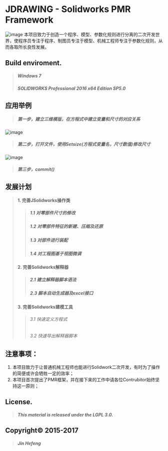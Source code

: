 # JDRAWING - Solidworks PMR Framework
![image](https://github.com/jinhefeng/jdrawing/blob/master/images/PMR.png)
本项目致力于创造一个程序、模型、参数化规则进行分离的二次开发世界，使程序员专注于程序、制图员专注于模型、机械工程师专注于参数化规则，从而各取所长良性发展。


## Build enviroment.
> ##### Windows 7
> ##### SOLIDWORKS Professional 2016 x64 Edition SP5.0

## 应用举例
> ##### 第一步，建立三维模版，在方程式中建立变量和尺寸的对应关系
![image](https://github.com/jinhefeng/jdrawing/blob/master/images/test_size_modify_sldprt.png)
> ##### 第二步，打开文件，使用Setsize(方程式变量名，尺寸数值)修改尺寸
![image](https://github.com/jinhefeng/jdrawing/blob/master/images/test_size_modify.png)
> ##### 第三步，commit()

## 发展计划
> #### 1. 完善JSolidworks操作类
>> ##### 1.1 对零部件尺寸的修改
>> ##### 1.2 对零部件特征的新建、压缩及还原
>> ##### 1.3 对部件进行装配
>> ##### 1.4 对工程图基于视图微调
> #### 2. 完善Solidworks解释器
>> ##### 2.1 建立解释器脚本语法
>> ##### 2.3 脚本自动生成器及excel接口
> #### 3. 完善Solidworks建模工具
>> ###### 3.1 快速定义方程式
>> ###### 3.2 快速导出解释器脚本

## 注意事项：
1. 本项目致力于让普通机械工程师也能进行Solidwork二次开发，有时为了操作的简便或许会牺牲一定的效率；
2. 本项目首次提出了PMR框架，并在接下来的工作中请各位Contrubitor始终坚持这一原则；


## License.
> ##### This material is released under the LGPL 3.0.
## Copyright© 2015-2017 
> ##### Jin Hefeng
